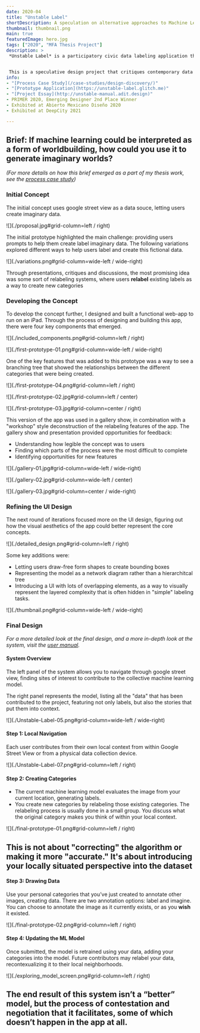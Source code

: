 ```yaml
---
date: 2020-04
title: "Unstable Label"
shortDescription: A speculation on alternative approaches to Machine Learning through the design of a data labeling app.
thumbnail: thumbnail.png
main: true
featuredImage: hero.jpg
tags: ["2020", "MFA Thesis Project"]
description: >
 *Unstable Label* is a participatory civic data labeling application that facilitates conversations of how we each see and imagine our neighborhoods differently through the collective creation of an object detection algorithm. 


 This is a speculative design project that critiques contemporary data collection practices for Machine Learning, while also imagining alternative approaches. More than a practical proposal for a new data collection system, *Unstable Label* is a set of ideas, provocations, and critiques that are intended to challenge contemporary practices and creatively imagine new paths forward. 
info:
- "[Process Case Study](/case-studies/design-discovery/)"
- "[Prototype Application](https://unstable-label.glitch.me)"
- "[Project Essay](http://unstable-manual.adit.design)"
- PRIMER 2020, Emerging Designer 2nd Place Winner
- Exhibited at Abierto Mexicano Diseño 2020
- Exhibited at DeepCity 2021

---
```


## **Brief:** If machine learning could be interpreted as a form of worldbuilding, how could you use it to generate imaginary worlds?

*(For more details on how this brief emerged as a part of my thesis work, see the [process case study](/case-studies/design-discovery/))*

### Initial Concept

The initial concept uses google street view as a data souce, letting users create imaginary data.

![](./proposal.jpg#grid-column=left / right)

The initial prototype highlighted the main challenge: providing users prompts to help them create label imaginary data. The following variations explored different ways to help users label and create this fictional data. 

![](./variations.png#grid-column=wide-left / wide-right)

Through presentations, critiques and discussions, the most promising idea was some sort of relabeling systems, where users **relabel** existing labels as a way to create new categories

### Developing the Concept

To develop the concept further, I designed and built a functional web-app to run on an iPad. Through the process of designing and building this app, there were four key components that emerged.

![](./included_components.png#grid-column=left / right)

![](./first-prototype-01.png#grid-column=wide-left / wide-right)

One of the key features that was added to this prototype was a way to see a branching tree that showed the relationships between the different categories that were being created. 

![](./first-prototype-04.png#grid-column=left / right)

![](./first-prototype-02.jpg#grid-column=left / center)

![](./first-prototype-03.jpg#grid-column=center / right)

This version of the app was used in a gallery show, in combination with a "workshop" style deconstruction of the relabeling features of the app. The gallery show and presentation provided opportunities for feedback:

- Understanding how legible the concept was to users
- Finding which parts of the process were the most difficult to complete
- Identifying opportunities for new features

![](./gallery-01.jpg#grid-column=wide-left / wide-right)

![](./gallery-02.jpg#grid-column=wide-left / center)

![](./gallery-03.jpg#grid-column=center / wide-right)

### Refining the UI Design

The next round of iterations focused more on the UI design, figuring out how the visual aesthetics of the app could better represent the core concepts.

![](./detailed_design.png#grid-column=left / right)

Some key additions were:
- Letting users draw-free form shapes to create bounding boxes
- Representing the model as a network diagram rather than a hierarchitcal tree
- Introducing a UI with lots of overlapping elements, as a way to visually represent the layered complexity that is often hidden in "simple" labeling tasks.

![](./thumbnail.png#grid-column=wide-left / wide-right)

### Final Design

*For a more detailed look at the final design, and a more in-depth look at the system, visit the [user manual](http://unstable-manual.adit.design).*

#### System Overview

The left panel of the system allows you to navigate through google street view, finding sites of interest to contribute to the collective machine learning model.

The right panel represents the model, listing all the "data" that has been contributed to the project, featuring not only labels, but also the stories that put them into context. 

![](./Unstable-Label-05.png#grid-column=wide-left / wide-right)

#### Step 1: Local Navigation

Each user contributes from their own local context from within Google Street View or from a physical data collection device. 

![](./Unstable-Label-07.png#grid-column=left / right)

#### Step 2: Creating Categories

- The current machine learning model evaluates the image from your current location, generating labels. 
- You create new categories by relabeling those existing categories. The relabeling process is usually done in a small group. You discuss what the original category makes you think of within your local context. 

![](./final-prototype-01.png#grid-column=left / right)

## This is not about "correcting" the algorithm or making it more "accurate." It's about introducing your locally situated perspective into the dataset

#### Step 3: Drawing Data

Use your personal categories that you’ve just created to annotate other images, creating data. There are two annotation options: label and imagine. You can choose to annotate the image as it currently exists, or as you **wish** it existed. 

![](./final-prototype-02.png#grid-column=left / right)

#### Step 4: Updating the ML Model

Once submitted, the model is retrained using your data, adding your categories into the model. Future contributors may relabel your data, recontexualizing it to their local neighborhoods.

![](./exploring_model_screen.png#grid-column=left / right)

## The end result of this system isn’t a “better” model, but the process of contestation and negotiation that it facilitates, some of which doesn’t happen in the app at all.
